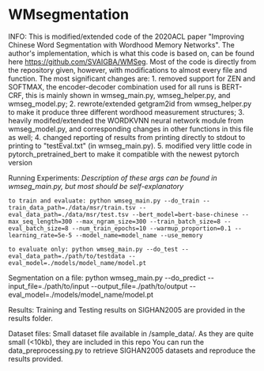 # WMsegmentation

INFO:
    This is modified/extended code of the 2020ACL paper "Improving Chinese Word Segmentation with Wordhood Memory Networks". The author's implementation, which is what this code is based on, can be found here https://github.com/SVAIGBA/WMSeg. Most of the code is directly from the repository given, however, with modifications to almost every file and function. The most significant changes are: 
    1. removed support for ZEN and SOFTMAX, the encoder-decoder combination used for all runs is BERT-CRF, this is mainly shown in wmseg_main.py, wmseg_helper.py, and wmseg_model.py; 
    2. rewrote/extended getgram2id from wmseg_helper.py to make it produce three different wordhood measurement structures; 
    3. heavily modifed/extended the WORDKVNN neural network module from wmseg_model.py, and corresponding changes in other functions in this file as well; 
    4. changed reporting of results from printing directly to stdout to printing to "testEval.txt" (in wmseg_main.py).
    5. modified very little code in pytorch_pretrained_bert to make it compatible with the newest pytorch version

Running Experiments:
    *Description of these args can be found in wmseg_main.py, but most should be self-explanatory*

    to train and evaluate: python wmseg_main.py --do_train --train_data_path=./data/msr/train.tsv --eval_data_path=./data/msr/test.tsv --bert_model=bert-base-chinese --max_seq_length=300 --max_ngram_size=300 --train_batch_size=8 --eval_batch_size=8 --num_train_epochs=10 --warmup_proportion=0.1 --learning_rate=5e-5 --model_name=model_name --use_memory

    to evaluate only: python wmseg_main.py --do_test --eval_data_path=./path/to/testdata --eval_model=./models/model_name/model.pt

Segmentation on a file:
    python wmseg_main.py --do_predict --input_file=./path/to/input --output_file=./path/to/output --eval_model=./models/model_name/model.pt
    
Results: 
    Training and Testing results on SIGHAN2005 are provided in the results folder.
    
Dataset files:
    Small dataset file available in /sample_data/. As they are quite small (<10kb), they are included in this repo
    You can run the data_preprocessing.py to retrieve SIGHAN2005 datasets and reproduce the results provided.


